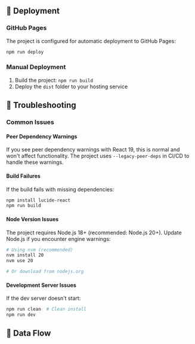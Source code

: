 ## 🚀 Deployment

### GitHub Pages
The project is configured for automatic deployment to GitHub Pages:

```bash
npm run deploy
```

### Manual Deployment
1. Build the project: `npm run build`
2. Deploy the `dist` folder to your hosting service

## 🔧 Troubleshooting

### Common Issues

#### Peer Dependency Warnings
If you see peer dependency warnings with React 19, this is normal and won't affect functionality. The project uses `--legacy-peer-deps` in CI/CD to handle these warnings.

#### Build Failures
If the build fails with missing dependencies:
```bash
npm install lucide-react
npm run build
```

#### Node Version Issues
The project requires Node.js 18+ (recommended: Node.js 20+). Update Node.js if you encounter engine warnings:
```bash
# Using nvm (recommended)
nvm install 20
nvm use 20

# Or download from nodejs.org
```

#### Development Server Issues
If the dev server doesn't start:
```bash
npm run clean  # Clean install
npm run dev
```

## 🔄 Data Flow
